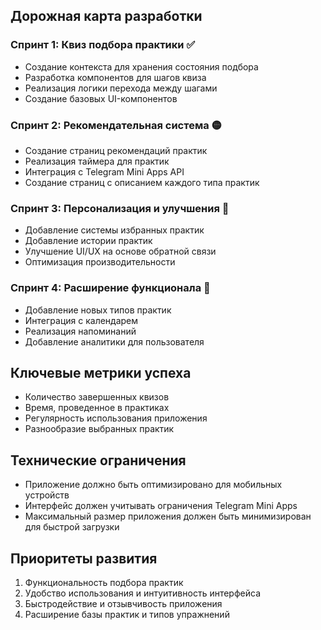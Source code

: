 

## Дорожная карта разработки

### Спринт 1: Квиз подбора практики ✅
- Создание контекста для хранения состояния подбора
- Разработка компонентов для шагов квиза
- Реализация логики перехода между шагами
- Создание базовых UI-компонентов

### Спринт 2: Рекомендательная система 🟡
- Создание страниц рекомендаций практик
- Реализация таймера для практик
- Интеграция с Telegram Mini Apps API
- Создание страниц с описанием каждого типа практик

### Спринт 3: Персонализация и улучшения 🔴
- Добавление системы избранных практик
- Добавление истории практик
- Улучшение UI/UX на основе обратной связи
- Оптимизация производительности

### Спринт 4: Расширение функционала 🔴
- Добавление новых типов практик
- Интеграция с календарем
- Реализация напоминаний
- Добавление аналитики для пользователя

## Ключевые метрики успеха
- Количество завершенных квизов
- Время, проведенное в практиках
- Регулярность использования приложения
- Разнообразие выбранных практик

## Технические ограничения
- Приложение должно быть оптимизировано для мобильных устройств
- Интерфейс должен учитывать ограничения Telegram Mini Apps
- Максимальный размер приложения должен быть минимизирован для быстрой загрузки

## Приоритеты развития
1. Функциональность подбора практик
2. Удобство использования и интуитивность интерфейса
3. Быстродействие и отзывчивость приложения
4. Расширение базы практик и типов упражнений

